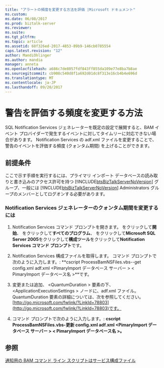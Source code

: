 ```yaml
---
title: "アラートの頻度を変更する方法を評価 |Microsoft ドキュメント"
ms.custom: 
ms.date: 06/08/2017
ms.prod: biztalk-server
ms.reviewer: 
ms.suite: 
ms.tgt_pltfrm: 
ms.topic: article
ms.assetid: 68f326ed-2017-4853-89b9-146cb0785554
caps.latest.revision: "12"
author: MandiOhlinger
ms.author: mandia
manager: anneta
ms.openlocfilehash: a686c7de8057fdf843ff855da109e77e8ba7b8ae
ms.sourcegitcommit: cb908c540d8f1a692d01dc8f313e16cb4b4e696d
ms.translationtype: MT
ms.contentlocale: ja-JP
ms.lasthandoff: 09/20/2017
---
```

# <a name="how-to-change-the-frequency-with-which-alerts-are-evaluated"></a>警告を評価する頻度を変更する方法
SQL Notification Services ジェネレーターを既定の設定で展開すると、BAM イベント プロバイダーで発生するイベントに対してタイムリーに対応できない場合があります。 Notification Services の adf.xml ファイルを変更することで、警告のイベントを評価する頻度 (クォンタム期間) を上げることができます。  
  
## <a name="prerequisites"></a>前提条件  
 ここで示す手順を実行するには、プライマリ インポート データベースの読み取りと書き込みのアクセス許可を持つ [!INCLUDE[btsBizTalkServerNoVersion](../includes/btsbiztalkservernoversion-md.md)] グループ、一般には [!INCLUDE[btsBizTalkServerNoVersion](../includes/btsbiztalkservernoversion-md.md)] Administrators グループのメンバーとしてログオンする必要があります。  
  
### <a name="to-modify-the-notification-services-generator-quantum-duration"></a>Notification Services ジェネレーターのクォンタム期間を変更するには  
  
1.  Notification Services コマンド プロンプトを開きます。 をクリックして**開始**、 をクリックして**すべてのプログラム**、 をクリックして**Microsoft SQL Server 2005**をクリックして**構成ツール**をクリックして**Notification Services コマンド プロンプト**です。  
  
2.  Notification Services 構成ファイルを取得します。 コマンド プロンプトで次のように入力します。: **cscript ProcessBamNSFiles.vbs--get config.xml adf.xml \<PimaryImport データベース サーバー > \< PimaryImport データベース名 >**です。  
  
3.  変更または追加、 \<QuantumDuration > 要素の下、 \<ApplicationExecutionSettings > ノードに、adf.xml ファイル。 QuantumDuration 要素の詳細については、次を参照してください。 [http://go.microsoft.com/fwlink/?LinkId=78803](http://go.microsoft.com/fwlink/?LinkId=78803)です。  
  
4.  コマンド プロンプトで次のように入力します。: **cscript ProcessBamNSFiles.vbs-更新 config.xml adf.xml \<PimaryImport データベース サーバー > \< PimaryImport データベース名 >。**  
  
## <a name="see-also"></a>参照  
 [通知用の BAM コマンド ライン スクリプトはサービス構成ファイル](../core/bam-command-line-script-for-notification-services-configuration-files.md)